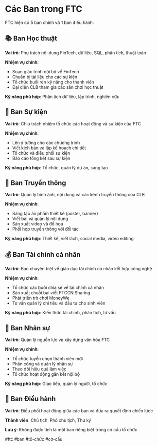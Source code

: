 # Các Ban trong FTC

FTC hiện có 5 ban chính và 1 ban điều hành:

## 📚 Ban Học thuật
**Vai trò**: Phụ trách nội dung FinTech, dữ liệu, SQL, phân tích, thuật toán

**Nhiệm vụ chính**:
- Soạn giáo trình nội bộ về FinTech
- Chuẩn bị tài liệu cho các sự kiện
- Tổ chức buổi rèn kỹ năng cho thành viên
- Đại diện CLB tham gia các sân chơi học thuật

**Kỹ năng phù hợp**: Phân tích dữ liệu, lập trình, nghiên cứu

## 🎉 Ban Sự kiện
**Vai trò**: Chịu trách nhiệm tổ chức các hoạt động và sự kiện của FTC

**Nhiệm vụ chính**:
- Lên ý tưởng cho các chương trình
- Viết kịch bản và lập kế hoạch chi tiết
- Tổ chức và điều phối sự kiện
- Báo cáo tổng kết sau sự kiện

**Kỹ năng phù hợp**: Tổ chức, quản lý dự án, sáng tạo

## 📢 Ban Truyền thông
**Vai trò**: Quản lý hình ảnh, nội dung và các kênh truyền thông của CLB

**Nhiệm vụ chính**:
- Sáng tạo ấn phẩm thiết kế (poster, banner)
- Viết bài và quản lý nội dung
- Sản xuất video và đồ họa
- Phối hợp truyền thông với đối tác

**Kỹ năng phù hợp**: Thiết kế, viết lách, social media, video editing

## 💰 Ban Tài chính cá nhân
**Vai trò**: Ban chuyên biệt về giáo dục tài chính cá nhân kết hợp công nghệ

**Nhiệm vụ chính**:
- Tổ chức các buổi chia sẻ về tài chính cá nhân
- Sản xuất chuỗi bài viết FTCCN Sharing
- Phát triển trò chơi MoneyWe
- Tư vấn quản lý chi tiêu và đầu tư cho sinh viên

**Kỹ năng phù hợp**: Kiến thức tài chính, phân tích, tư vấn

## 👥 Ban Nhân sự
**Vai trò**: Quản lý nguồn lực và xây dựng văn hóa FTC

**Nhiệm vụ chính**:
- Tổ chức tuyển chọn thành viên mới
- Phân công và quản lý nhân sự
- Theo dõi hiệu quả làm việc
- Tổ chức hoạt động gắn kết nội bộ

**Kỹ năng phù hợp**: Giao tiếp, quản lý người, tổ chức

## 🎯 Ban Điều hành
**Vai trò**: Điều phối hoạt động giữa các ban và đưa ra quyết định chiến lược

**Thành viên**: Chủ tịch, Phó chủ tịch, Thư ký

**Lưu ý**: Không được tính là một ban riêng biệt trong cơ cấu tổ chức

#ftc #ban #tổ-chức #cơ-cấu